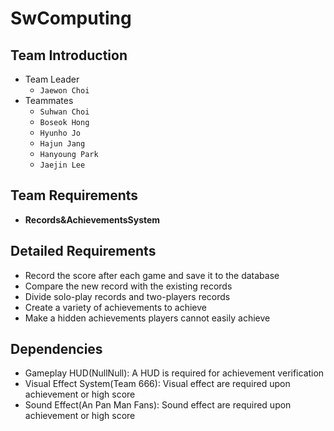 # SwComputing
## Team Introduction
- Team Leader
    - `Jaewon Choi`
- Teammates
    - `Suhwan Choi`
    - `Boseok Hong`
    - `Hyunho Jo`
    - `Hajun Jang`
    - `Hanyoung Park`
    - `Jaejin Lee`
## Team Requirements
* **Records&AchievementsSystem**
    
## Detailed Requirements
- Record the score after each game and save it to the database
- Compare the new record with the existing records
- Divide solo-play records and two-players records
- Create a variety of achievements to achieve
- Make a hidden achievements players cannot easily achieve

## Dependencies
- Gameplay HUD(NullNull): A HUD is required for achievement verification
- Visual Effect System(Team 666): Visual effect are required upon achievement or high score
- Sound Effect(An Pan Man Fans): Sound effect are required upon achievement or high score

